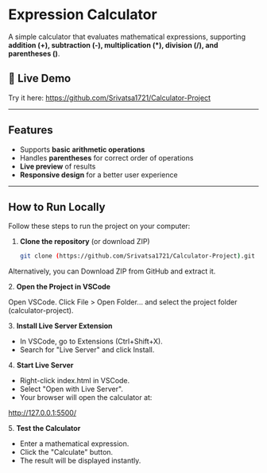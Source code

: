 # Expression Calculator 

A simple calculator that evaluates mathematical expressions, supporting **addition (+), subtraction (-), multiplication (*), division (/), and parentheses ()**.

## 🔹 Live Demo
Try it here: https://github.com/Srivatsa1721/Calculator-Project

---

##  Features
 - Supports **basic arithmetic operations**  
 - Handles **parentheses** for correct order of operations  
 - **Live preview** of results  
 - **Responsive design** for a better user experience  

---

##  How to Run Locally
Follow these steps to run the project on your computer:

1. **Clone the repository** (or download ZIP)
   ```sh
   git clone (https://github.com/Srivatsa1721/Calculator-Project).git
Alternatively, you can Download ZIP from GitHub and extract it.

2️. **Open the Project in VSCode**

Open VSCode.
Click File > Open Folder... and select the project folder (calculator-project).

3️. **Install Live Server Extension**

- In VSCode, go to Extensions (Ctrl+Shift+X).
- Search for "Live Server" and click Install.

4️. **Start Live Server**

- Right-click index.html in VSCode.
- Select "Open with Live Server".
- Your browser will open the calculator at:

http://127.0.0.1:5500/

5️. **Test the Calculator**

- Enter a mathematical expression.
- Click the "Calculate" button.
- The result will be displayed instantly.
